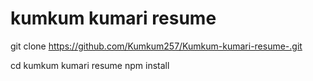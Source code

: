 # kumkum kumari resume 
git clone https://github.com/Kumkum257/Kumkum-kumari-resume-.git

cd kumkum kumari resume 
npm install

